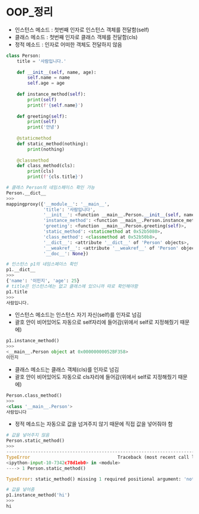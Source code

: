 # OOP_정리

* 인스턴스 메소드 : 첫번째 인자로 인스턴스 객체를 전달함(self)
* 클래스 메소드 : 첫번째 인자로 클래스 객체를 전달함(cls)
* 정적 메소드 : 인자로 어떠한 객체도 전달하지 않음

```python
class Person:
    title = '사람입니다.'
    
    def __init__(self, name, age):
        self.name = name
        self.age = age
        
    def instance_method(self):
        print(self)
        print(f'{self.name}')
        
    def greeting(self):
        print(self)
        print('안녕')
        
    @staticmethod
    def static_method(nothing):
        print(nothing)
        
    @classmethod
    def class_method(cls):
        print(cls)
        print(f'{cls.title}')
```

```python
# 클래스 Person의 네임스페이스 확인 가능
Person.__dict__
>>>
mappingproxy({'__module__': '__main__',
              'title': '사람입니다',
              '__init__': <function __main__.Person.__init__(self, name, age)>,
              'instance_method': <function __main__.Person.instance_method(self)>,
              'greeting': <function __main__.Person.greeting(self)>,
              'static_method': <staticmethod at 0x52b5080>,
              'class_method': <classmethod at 0x52b50b8>,
              '__dict__': <attribute '__dict__' of 'Person' objects>,
              '__weakref__': <attribute '__weakref__' of 'Person' objects>,
              '__doc__': None})
```

```python
# 인스턴스 p1의 네임스페이스 확인
p1.__dict__
>>>
{'name': '이민지', 'age': 25}
# title은 인스턴스에는 없고 클래스에 있으니까 따로 확인해야함
p1.title
>>>
사람입니다.
```



* 인스턴스 메소드는 인스턴스 자기 자신(self)를 인자로 넘김
* 괄호 안이 비어있어도 자동으로 self자리에 들어감(위에서 self로 지정해줬기 때문에)

```python
p1.instance_method()
>>>
<__main__.Person object at 0x00000000052BF358>
이민지
```



* 클래스 메소드는 클래스 객체(cls)를 인자로 넘김
* 괄호 안이 비어있어도 자동으로 cls자리에 들어감(위에서 self로 지정해줬기 때문에)

```python
Person.class_method()
>>>
<class '__main__.Person'>
사람입니다
```



* 정적 메소드는 자동으로 값을 넘겨주지 않기 때문에 직접 값을 넣어줘야 함

```python
# 값을 넣어주지 않음
Person.static_method()
>>>
---------------------------------------------------------------------------
TypeError                                 Traceback (most recent call last)
<ipython-input-10-7342c78d1eb0> in <module>
----> 1 Person.static_method()

TypeError: static_method() missing 1 required positional argument: 'nothing'
```

```python
# 값을 넣어줌
p1.instance_method('hi')
>>>
hi
```

